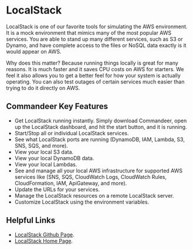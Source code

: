 # LocalStack

LocalStack is one of our favorite tools for simulating the AWS environment. It is a mock environment that mimics many of the most popular AWS services. You are able to stand up many different services, such as S3 or Dynamo, and have complete access to the files or NoSQL data exactly is it would appear on AWS.

Why does this matter? Because running things locally is great for many reasons. It is much faster and it saves CPU costs on AWS for starters. We feel it also allows you to get a better feel for how your system is actually operating. You can also test outages of certain services much easier than trying to do it directly on AWS.

## Commandeer Key Features

- Get LocalStack running instantly. Simply download Commandeer, open up the LocalStack dashboard, and hit the start button, and it is running.
- Start/Stop all or individual LocalStack services.
- See what LocalStack ports are running (DynamoDB, IAM, Lambda, S3, SNS, SQS, and more).
- View your local S3 data.
- View your local DynamoDB data.
- View your local Lambdas.
- See and manage all your local AWS infrastructure for supported AWS services like (SNS, SQS, CloudWatch Logs, CloudWatch Rules, CloudFormation, IAM, ApiGateway, and more).
- Update the URLs for your services.
- Manage the LocalStack resources on a remote LocalStack server.
- Customize LocalStack using the environment variables.

## Helpful Links

- [LocalStack Github Page](https://github.com/localstack/localstack "LocalStack 💻 is a cloud service emulator that runs in a single container on your laptop or in your CI environment.").
- [LocalStack Home Page](https://localstack.cloud/ "A fully functional local cloud stack. Develop and test your cloud and serverless apps offline!").
